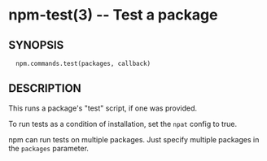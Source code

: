 npm-test(3) -- Test a package
=============================












































































<extoc></extoc>

## SYNOPSIS

      npm.commands.test(packages, callback)

## DESCRIPTION

This runs a package's "test" script, if one was provided.

To run tests as a condition of installation, set the `npat` config to
true.

npm can run tests on multiple packages. Just specify multiple packages
in the `packages` parameter.
